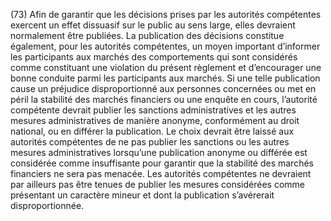 (73) Afin de garantir que les décisions prises par les autorités compétentes exercent un effet dissuasif sur le public au sens large, elles devraient normalement être publiées. La publication des décisions constitue également, pour les autorités compétentes, un moyen important d’informer les participants aux marchés des comportements qui sont considérés comme constituant une violation du présent règlement et d’encourager une bonne conduite parmi les participants aux marchés. Si une telle publication cause un préjudice disproportionné aux personnes concernées ou met en péril la stabilité des marchés financiers ou une enquête en cours, l’autorité compétente devrait publier les sanctions administratives et les autres mesures administratives de manière anonyme, conformément au droit national, ou en différer la publication. Le choix devrait être laissé aux autorités compétentes de ne pas publier les sanctions ou les autres mesures administratives lorsqu’une publication anonyme ou différée est considérée comme insuffisante pour garantir que la stabilité des marchés financiers ne sera pas menacée. Les autorités compétentes ne devraient par ailleurs pas être tenues de publier les mesures considérées comme présentant un caractère mineur et dont la publication s’avérerait disproportionnée.